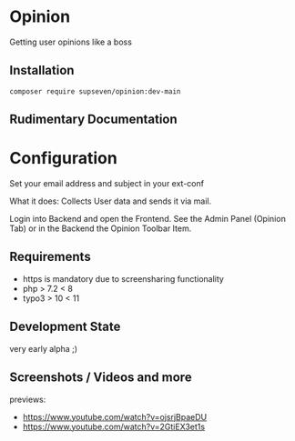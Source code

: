 # Opinion

Getting user opinions like a boss

## Installation

```composer require supseven/opinion:dev-main```

## Rudimentary Documentation

# Configuration

Set your email address and subject in your ext-conf

What it does: Collects User data and sends it via mail.

Login into Backend and open the Frontend. See the Admin Panel (Opinion Tab) or in the Backend the Opinion Toolbar Item.

## Requirements

* https is mandatory due to screensharing functionality
* php > 7.2 < 8
* typo3 > 10 < 11

## Development State

very early alpha ;)

## Screenshots / Videos and more

previews: 

* https://www.youtube.com/watch?v=ojsrjBpaeDU
* https://www.youtube.com/watch?v=2GtiEX3et1s
